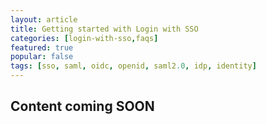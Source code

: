 ```yaml
---
layout: article
title: Getting started with Login with SSO
categories: [login-with-sso,faqs]
featured: true
popular: false
tags: [sso, saml, oidc, openid, saml2.0, idp, identity]
---
```


## Content coming **SOON**
